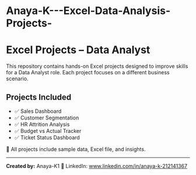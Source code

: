 # Anaya-K---Excel-Data-Analysis-Projects-

# Excel Projects – Data Analyst

This repository contains hands-on Excel projects designed to improve skills for a Data Analyst role. Each project focuses on a different business scenario.

## Projects Included
- ✅ Sales Dashboard
- ✅ Customer Segmentation
- ✅ HR Attrition Analysis
- ✅ Budget vs Actual Tracker
- ✅ Ticket Status Dashboard

📁 All projects include sample data, Excel file, and insights.

---

**Created by:** Anaya-K1
🔗 LinkedIn: www.linkedin.com/in/anaya-k-212141367 
